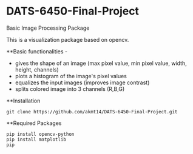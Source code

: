 # DATS-6450-Final-Project
Basic Image Processing Package

This is a visualization package based on opencv.

**Basic functionalities -   

- gives the shape of an image (max pixel value, min pixel value, width, height, channels)
- plots a histogram of the image's pixel values
- equalizes the input images (improves image contrast)
- splits colored image into 3 channels (R,B,G)

**Installation

```
git clone https://github.com/akmt14/DATS-6450-Final-Project.git
```

**Required Packages

```
pip install opencv-python
pip install matplotlib
pip
```
